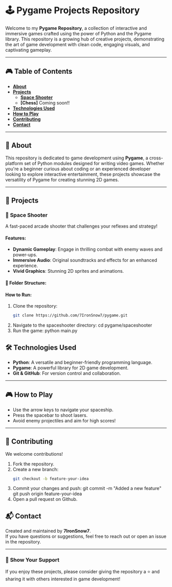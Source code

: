 # 🕹️ **Pygame Projects Repository**

Welcome to my **Pygame Repository**, a collection of interactive and immersive games crafted using the power of Python and the Pygame library. This repository is a growing hub of creative projects, demonstrating the art of game development with clean code, engaging visuals, and captivating gameplay.

---

## 🎮 **Table of Contents**  
- **[About](#about)**  
- **[Projects](#projects)**  
   - **[Space Shooter](#space-shooter)**
   - **[Chess]** Coming soon!!
- **[Technologies Used](#technologies-used)**  
- **[How to Play](#how-to-play)**  
- **[Contributing](#contributing)**  
- **[Contact](#contact)**

---

## 📖 **About**  
This repository is dedicated to game development using **Pygame**, a cross-platform set of Python modules designed for writing video games. Whether you're a beginner curious about coding or an experienced developer looking to explore interactive entertainment, these projects showcase the versatility of Pygame for creating stunning 2D games.

---

## 🚀 **Projects**

### 🌌 **Space Shooter**  
A fast-paced arcade shooter that challenges your reflexes and strategy!

#### **Features**:
- **Dynamic Gameplay**: Engage in thrilling combat with enemy waves and power-ups.  
- **Immersive Audio**: Original soundtracks and effects for an enhanced experience.  
- **Vivid Graphics**: Stunning 2D sprites and animations.  

#### 📂 **Folder Structure**:

#### **How to Run**:
1. Clone the repository:
   ```bash
   git clone https://github.com/7IronSnow7/pygame.git
2. Navigate to the spaceshooter directory:
  cd pygame/spaceshooter
3. Run the game:
   python main.py

## 🛠️ **Technologies Used**
- **Python**: A versatile and beginner-friendly programming language.
- **Pygame**: A powerful library for 2D game development.
- **Git & GitHub**: For version control and collaboration.

---

## 🎮 **How to Play**
- Use the arrow keys to navigate your spaceship.
- Press the spacebar to shoot lasers.
- Avoid enemy projectiles and aim for high scores!

---

## 🤝 **Contributing**
We welcome contributions!

1. Fork the repository.
2. Create a new branch:
   ```bash
   git checkout -b feature-your-idea

3. Commit your changes and push:
git commit -m "Added a new feature"
git push origin feature-your-idea
4. Open a pull request on Github.

## 📬 **Contact**  
Created and maintained by **7IronSnow7**.  
If you have questions or suggestions, feel free to reach out or open an issue in the repository.

---

### 🌟 **Show Your Support**  
If you enjoy these projects, please consider giving the repository a ⭐ and sharing it with others interested in game development!


